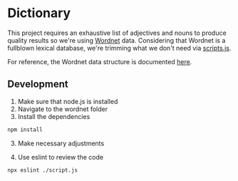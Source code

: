 # Dictionary

This project requires an exhaustive list of adjectives and nouns to produce quality results so we're using [Wordnet](https://wordnet.princeton.edu/) data. Considering that Wordnet is a fullblown lexical database, we're trimming what we don't need via [scripts.js](./script.js).

For reference, the Wordnet data structure is documented [here](https://wordnet.princeton.edu/documentation/wndb5wn).

## Development

1. Make sure that node.js is installed
2. Navigate to the wordnet folder
2. Install the dependencies

```bash
npm install
```

3. Make necessary adjustments

4. Use eslint to review the code

```bash
npx eslint ./script.js
```